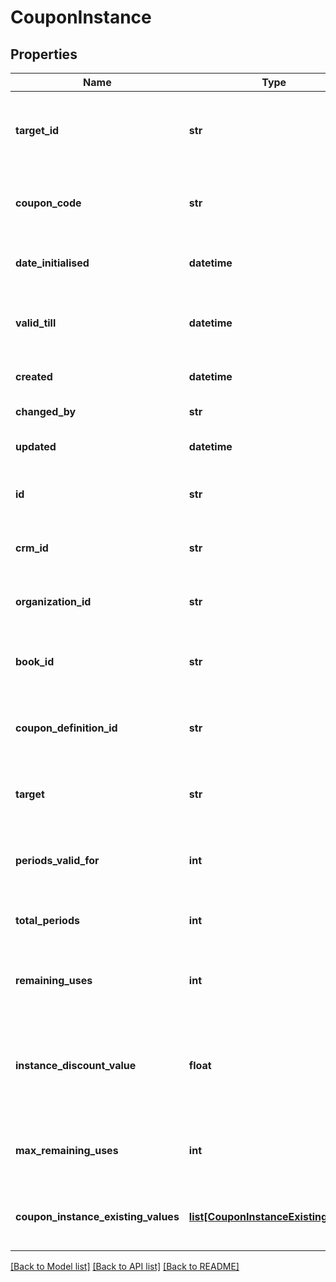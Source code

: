 # CouponInstance

## Properties
Name | Type | Description | Notes
------------ | ------------- | ------------- | -------------
**target_id** | **str** | { \&quot;description\&quot; : \&quot;Target ID of the coupon-instance. If the target is subscription, this is the subscription&#39;s ID. If the target is account, this is the account&#39;s ID.\&quot;, \&quot;verbs\&quot;:[\&quot;POST\&quot;,\&quot;PUT\&quot;,\&quot;GET\&quot;] } | [optional] 
**coupon_code** | **str** | { \&quot;description\&quot; : \&quot;Code for the coupon. This code can be used to apply coupon-instances to subscriptions or accounts.\&quot;, \&quot;verbs\&quot;:[\&quot;POST\&quot;,\&quot;PUT\&quot;,\&quot;GET\&quot;] } | [optional] 
**date_initialised** | **datetime** | { \&quot;description\&quot; : \&quot;The UTC DateTime the coupon was initialised.\&quot;, \&quot;verbs\&quot;:[\&quot;POST\&quot;,\&quot;PUT\&quot;,\&quot;GET\&quot;] } | 
**valid_till** | **datetime** | { \&quot;description\&quot; : \&quot;The UTC DateTime the coupon-instance is valid until.\&quot;, \&quot;verbs\&quot;:[\&quot;POST\&quot;,\&quot;PUT\&quot;,\&quot;GET\&quot;] } | [optional] 
**created** | **datetime** | { \&quot;description\&quot; : \&quot;The UTC DateTime when the object was created.\&quot;, \&quot;verbs\&quot;:[] } | [optional] 
**changed_by** | **str** | { \&quot;description\&quot; : \&quot;ID of the user who last updated the entity.\&quot;, \&quot;verbs\&quot;:[] } | [optional] 
**updated** | **datetime** | { \&quot;description\&quot; : \&quot;The UTC DateTime when the object was last updated.\&quot;, \&quot;verbs\&quot;:[] } | [optional] 
**id** | **str** | { \&quot;description\&quot; : \&quot;ID of the coupon-instance.\&quot;, \&quot;verbs\&quot;:[\&quot;POST\&quot;,\&quot;PUT\&quot;,\&quot;GET\&quot;] } | [optional] 
**crm_id** | **str** | { \&quot;description\&quot; : \&quot;CRM ID of the product-rate-plan.\&quot;, \&quot;verbs\&quot;:[\&quot;POST\&quot;,\&quot;PUT\&quot;,\&quot;GET\&quot;] } | 
**organization_id** | **str** | { \&quot;description\&quot; : \&quot;Organization associated with the\&quot;, \&quot;verbs\&quot;:[\&quot;POST\&quot;,\&quot;PUT\&quot;,\&quot;GET\&quot;] } | 
**book_id** | **str** | { \&quot;description\&quot; : \&quot;ID of the coupon-book associated with the coupon-instance.\&quot;, \&quot;verbs\&quot;:[\&quot;POST\&quot;,\&quot;PUT\&quot;,\&quot;GET\&quot;] } | 
**coupon_definition_id** | **str** | { \&quot;description\&quot; : \&quot;ID of the coupon-definition associated with the coupon-instance.\&quot;, \&quot;verbs\&quot;:[\&quot;POST\&quot;,\&quot;PUT\&quot;,\&quot;GET\&quot;] } | 
**target** | **str** | { \&quot;description\&quot; : \&quot;Ttype of the target for the coupon-instance. Used in combination with the targetID.\&quot;, \&quot;verbs\&quot;:[\&quot;POST\&quot;,\&quot;PUT\&quot;,\&quot;GET\&quot;] } | 
**periods_valid_for** | **int** | { \&quot;description\&quot; : \&quot;Number of subscription periods the coupon is valid for. Unused.\&quot;, \&quot;verbs\&quot;:[\&quot;POST\&quot;,\&quot;PUT\&quot;,\&quot;GET\&quot;] } | 
**total_periods** | **int** | { \&quot;description\&quot; : \&quot;Unused.\&quot;, \&quot;verbs\&quot;:[\&quot;POST\&quot;,\&quot;PUT\&quot;,\&quot;GET\&quot;] } | 
**remaining_uses** | **int** | { \&quot;description\&quot; : \&quot;The number of remaining uses the coupon-instance has left.\&quot;, \&quot;verbs\&quot;:[\&quot;POST\&quot;,\&quot;PUT\&quot;,\&quot;GET\&quot;] } | 
**instance_discount_value** | **float** | { \&quot;description\&quot; : \&quot;(Optional) The value to be used for dynamic price calculation, if the coupon definition has an &#39;instance&#39; or &#39;instance_percent&#39; coupon modifier. If it is not set, the effect amount of the coupon modifier will be used.\&quot;, \&quot;verbs\&quot;:[\&quot;POST\&quot;,\&quot;PUT\&quot;,\&quot;GET\&quot;] } | [optional] 
**max_remaining_uses** | **int** | { \&quot;description\&quot; : \&quot;The number of remaining uses the coupon-instance had upon initialisation.\&quot;, \&quot;verbs\&quot;:[\&quot;POST\&quot;,\&quot;PUT\&quot;,\&quot;GET\&quot;] } | 
**coupon_instance_existing_values** | [**list[CouponInstanceExistingValue]**](CouponInstanceExistingValue.md) | { \&quot;description\&quot; : \&quot;The collection of coupon-instance-existing-value objects associated with the coupon-instance.\&quot;, \&quot;verbs\&quot;:[\&quot;POST\&quot;,\&quot;PUT\&quot;,\&quot;GET\&quot;] } | 

[[Back to Model list]](../README.md#documentation-for-models) [[Back to API list]](../README.md#documentation-for-api-endpoints) [[Back to README]](../README.md)


